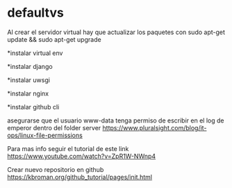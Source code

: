# defaultvs
Al crear el servidor virtual hay que actualizar los paquetes con sudo apt-get update && sudo apt-get upgrade

*instalar virtual env

*instalar django

*instalar uwsgi 

*instalar nginx

*instalar github cli

asegurarse que el usuario www-data tenga permiso de escribir en el log de emperor dentro del folder server https://www.pluralsight.com/blog/it-ops/linux-file-permissions

Para mas info seguir el tutorial de este link https://www.youtube.com/watch?v=ZpR1W-NWnp4

Crear nuevo repositorio en github https://kbroman.org/github_tutorial/pages/init.html

